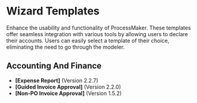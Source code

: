 # Wizard Templates
Enhance the usability and functionality of ProcessMaker. These templates offer seamless integration with various tools by allowing users to declare their accounts. Users can easily select a template of their choice, eliminating the need to go through the modeler.
## Accounting And Finance
- **[Expense Report]** (Version 2.2.7)
- **[Guided Invoice Approval]** (Version 2.2.0)
- **[Non-PO Invoice Approval]** (Version 1.5.2)
